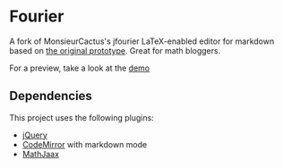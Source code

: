 # Fourier

A fork of MonsieurCactus's jfourier LaTeX-enabled editor for markdown based on [the original prototype](http://jsfiddle.net/mrcactu5/zjg77/).  Great for math bloggers.

For a preview, take a look at the [demo](http://katychuang.com/jfourier)

## Dependencies

This project uses the following plugins: 

- [jQuery][1]
- [CodeMirror][2] with markdown mode
- [MathJaax][3]

[1]: http://jquery.com
[2]: http://codemirror.net
[3]: http://mathjax.org
